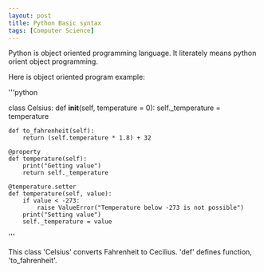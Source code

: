 ```yaml
---
layout: post
title: Python Basic syntax
tags: [Computer Science]
---
```


Python is object oriented programming language. It literately means python orient object programming.

Here is object oriented program example:

'''python

class Celsius:
    def __init__(self, temperature = 0):
        self._temperature = temperature

    def to_fahrenheit(self):
        return (self.temperature * 1.8) + 32

    @property
    def temperature(self):
        print("Getting value")
        return self._temperature

    @temperature.setter
    def temperature(self, value):
        if value < -273:
            raise ValueError("Temperature below -273 is not possible")
        print("Setting value")
        self._temperature = value

'''

This class 'Celsius' converts Fahrenheit to Cecilius. 'def' defines function, 'to_fahrenheit'.
